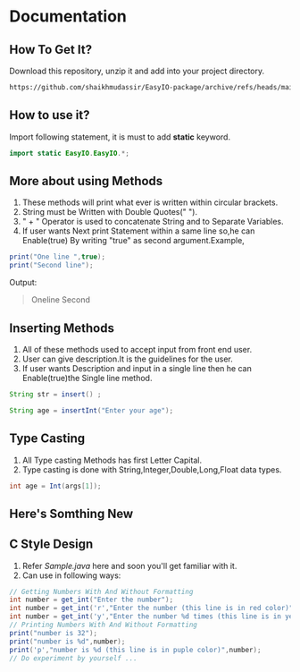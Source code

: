 # Documentation

## How To Get It?

Download this repository, unzip it and add into your project directory.

``` html
https://github.com/shaikhmudassir/EasyIO-package/archive/refs/heads/main.zip
```

## How to use it?

Import following statement, it is must to add **static** keyword.

```java
import static EasyIO.EasyIO.*;
```

## More about using Methods

1. These methods will print what ever is written within circular brackets.
2. String must be Written with Double Quotes(" ").
3. " + " Operator is used to concatenate String and to Separate Variables.
4. If user wants Next print Statement within a same line so,he can Enable(true) By writing "true" as second argument.Example,

```java
print("One line ",true);
print("Second line");
```

Output:
>Oneline Second

## Inserting Methods

1. All of these methods used to accept input from front end user.
2. User can give description.It is the guidelines for the user.
3. If user wants Description and input in a single line then he can Enable(true)the Single line method.

```java
String str = insert() ;

String age = insertInt("Enter your age");
```

## Type Casting

1. All Type casting Methods has first Letter Capital.
2. Type casting is done with String,Integer,Double,Long,Float data types.

```java
int age = Int(args[1]);
```

## Here's Somthing New

## C Style Design

1. Refer *Sample.java* here and soon you'll get familiar with it.
2. Can use in following ways:

```java
// Getting Numbers With And Without Formatting
int number = get_int("Enter the number");
int number = get_int('r',"Enter the number (this line is in red color)");
int number = get_int('y',"Enter the number %d times (this line is in yellow color)",2);
// Printing Numbers With And Without Formatting
print("number is 32");
print("number is %d",number);
print('p',"number is %d (this line is in puple color)",number);
// Do experiment by yourself ...
```
